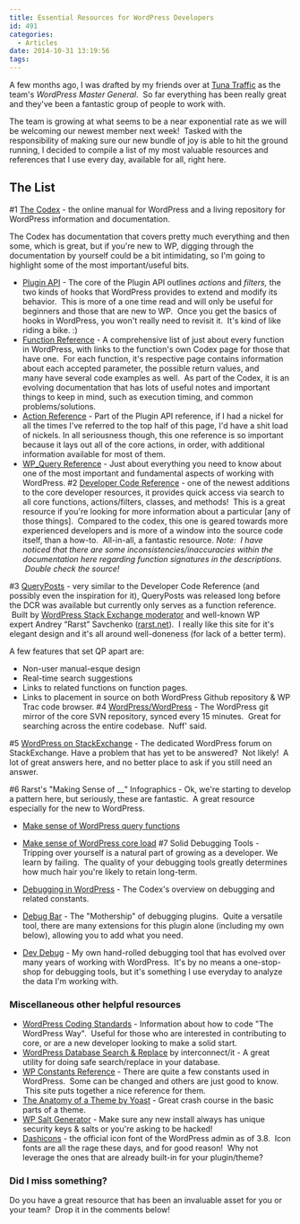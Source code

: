 ```yaml
---
title: Essential Resources for WordPress Developers
id: 491
categories:
  - Articles
date: 2014-10-31 13:19:56
tags:
---
```


A few months ago, I was drafted by my friends over at [Tuna Traffic](http://tunatraffic.com "Tuna Traffic") as the team's _WordPress Master General_.  So far everything has been really great and they've been a fantastic group of people to work with.

The team is growing at what seems to be a near exponential rate as we will be welcoming our newest member next week!  Tasked with the responsibility of making sure our new bundle of joy is able to hit the ground running, I decided to compile a list of my most valuable resources and references that I use every day, available for all, right here.

## The List

#1 [The Codex](http://codex.wordpress.org/) - the online manual for WordPress and a living repository for WordPress information and documentation.

The Codex has documentation that covers pretty much everything and then some, which is great, but if you're new to WP, digging through the documentation by yourself could be a bit intimidating, so I'm going to highlight some of the most important/useful bits.

*   [Plugin API](http://codex.wordpress.org/Plugin_API) - The core of the Plugin API outlines _actions_ and _filters,_ the two kinds of hooks that WordPress provides to extend and modify its behavior.  This is more of a one time read and will only be useful for beginners and those that are new to WP.  Once you get the basics of hooks in WordPress, you won't really need to revisit it.  It's kind of like riding a bike. :)
*   [Function Reference](http://codex.wordpress.org/Function_Reference) - A comprehensive list of just about every function in WordPress, with links to the function's own Codex page for those that have one.  For each function, it's respective page contains information about each accepted parameter, the possible return values, and many have several code examples as well.  As part of the Codex, it is an evolving documentation that has lots of useful notes and important things to keep in mind, such as execution timing, and common problems/solutions.
*   [Action Reference](http://codex.wordpress.org/Plugin_API/Action_Reference) - Part of the Plugin API reference, if I had a nickel for all the times I've referred to the top half of this page, I'd have a shit load of nickels.
In all seriousness though, this one reference is so important because it lays out all of the core actions, in order, with additional information available for most of them.
*   [WP_Query Reference](http://codex.wordpress.org/Class_Reference/WP_Query) - Just about everything you need to know about one of the most important and fundamental aspects of working with WordPress.
#2 [Developer Code Reference](https://developer.wordpress.org/reference/) - one of the newest additions to the core developer resources, it provides quick access via search to all core functions, actions/filters, classes, and methods!  This is a great resource if you're looking for more information about a particular [any of those things].  Compared to the codex, this one is geared towards more experienced developers and is more of a window into the source code itself, than a how-to.  All-in-all, a fantastic resource.
_Note:  I have noticed that there are some inconsistencies/inaccuracies within the documentation here regarding function signatures in the descriptions.  Double check the source!_

#3 [QueryPosts](http://queryposts.com/) - very similar to the Developer Code Reference (and possibly even the inspiration for it), QueryPosts was released long before the DCR was available but currently only serves as a function reference.  Built by [WordPress Stack Exchange moderator](http://wordpress.stackexchange.com/users/847/rarst) and well-known WP expert Andrey “Rarst” Savchenko ([rarst.net](http://www.rarst.net/)).  I really like this site for it's elegant design and it's all around well-doneness (for lack of a better term).

A few features that set QP apart are:

*   Non-user manual-esque design
*   Real-time search suggestions
*   Links to related functions on function pages.
*   Links to placement in source on both WordPress Github repository &amp; WP Trac code browser.
#4 [WordPress/WordPress](https://github.com/WordPress/WordPress) - The WordPress git mirror of the core SVN repository, synced every 15 minutes.  Great for searching across the entire codebase.  Nuff' said.

#5 [WordPress on StackExchange](http://wordpress.stackexchange.com/) - The dedicated WordPress forum on StackExchange. Have a problem that has yet to be answered?  Not likely!  A lot of great answers here, and no better place to ask if you still need an answer.

#6 Rarst's "Making Sense of __" Infographics - Ok, we're starting to develop a pattern here, but seriously, these are fantastic.  A great resource especially for the new to WordPress.

*   [Make sense of WordPress query functions](http://www.rarst.net/wordpress/wordpress-query-functions/)
*   [Make sense of WordPress core load](http://www.rarst.net/wordpress/wordpress-core-load/)
#7 Solid Debugging Tools - Tripping over yourself is a natural part of growing as a developer. We learn by failing.  The quality of your debugging tools greatly determines how much hair you're likely to retain long-term.

*   [Debugging in WordPress](http://codex.wordpress.org/Debugging_in_WordPress) - The Codex's overview on debugging and related constants.
*   [Debug Bar](https://wordpress.org/plugins/debug-bar/) - The "Mothership" of debugging plugins.  Quite a versatile tool, there are many extensions for this plugin alone (including my own below), allowing you to add what you need.
*   [Dev Debug](https://github.com/aaemnnosttv/dev-debug) - My own hand-rolled debugging tool that has evolved over many years of working with WordPress.  It's by no means a one-stop-shop for debugging tools, but it's something I use everyday to analyze the data I'm working with.

### Miscellaneous other helpful resources

*   [WordPress Coding Standards](https://make.wordpress.org/core/handbook/coding-standards/php/) - Information about how to code "The WordPress Way".  Useful for those who are interested in contributing to core, or are a new developer looking to make a solid start.
*   [WordPress Database Search &amp; Replace](https://interconnectit.com/products/search-and-replace-for-wordpress-databases/) by interconnect/it - A great utility for doing safe search/replace in your database.
*   [WP Constants Reference](http://wpengineer.com/2382/wordpress-constants-overview/) - There are quite a few constants used in WordPress.  Some can be changed and others are just good to know.  This site puts together a nice reference for them.
*   [The Anatomy of a Theme by Yoast](https://yoast.com/wordpress-theme-anatomy/) - Great crash course in the basic parts of a theme.
*   [WP Salt Generator](https://api.wordpress.org/secret-key/1.1/salt) - Make sure any new install always has unique security keys &amp; salts or you're asking to be hacked!
*   [Dashicons](https://developer.wordpress.org/resource/dashicons/) - the official icon font of the WordPress admin as of 3.8\.  Icon fonts are all the rage these days, and for good reason!  Why not leverage the ones that are already built-in for your plugin/theme?
&nbsp;

### Did I miss something?

Do you have a great resource that has been an invaluable asset for you or your team?  Drop it in the comments below!